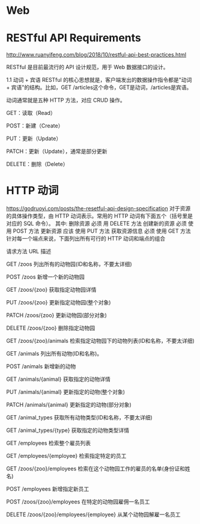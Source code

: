 # Web

RESTful API Requirements
====
http://www.ruanyifeng.com/blog/2018/10/restful-api-best-practices.html

RESTful 是目前最流行的 API 设计规范，用于 Web 数据接口的设计。

1.1 动词 + 宾语
RESTful 的核心思想就是，客户端发出的数据操作指令都是"动词 + 宾语"的结构。比如，GET /articles这个命令，GET是动词，/articles是宾语。

动词通常就是五种 HTTP 方法，对应 CRUD 操作。

GET：读取（Read）

POST：新建（Create）

PUT：更新（Update）

PATCH：更新（Update），通常是部分更新

DELETE：删除（Delete）


HTTP 动词
====
https://godruoyi.com/posts/the-resetful-api-design-specification
对于资源的具体操作类型，由 HTTP 动词表示。常用的 HTTP 动词有下面五个（括号里是对应的 SQL 命令）。
其中:
删除资源 必须 用 DELETE 方法
创建新的资源 必须 使用 POST 方法
更新资源 应该 使用 PUT 方法
获取资源信息 必须 使用 GET 方法
针对每一个端点来说，下面列出所有可行的 HTTP 动词和端点的组合

请求方法	URL	描述

GET	/zoos	列出所有的动物园(ID和名称，不要太详细)

POST	/zoos	新增一个新的动物园

GET	/zoos/{zoo}	获取指定动物园详情

PUT	/zoos/{zoo}	更新指定动物园(整个对象)

PATCH	/zoos/{zoo}	更新动物园(部分对象)

DELETE	/zoos/{zoo}	删除指定动物园

GET	/zoos/{zoo}/animals	检索指定动物园下的动物列表(ID和名称，不要太详细)

GET	/animals	列出所有动物(ID和名称)。

POST	/animals	新增新的动物

GET	/animals/{animal}	获取指定的动物详情

PUT	/animals/{animal}	更新指定的动物(整个对象)

PATCH	/animals/{animal}	更新指定的动物(部分对象)

GET	/animal_types	获取所有动物类型(ID和名称，不要太详细)

GET	/animal_types/{type}	获取指定的动物类型详情

GET	/employees	检索整个雇员列表

GET	/employees/{employee}	检索指定特定的员工

GET	/zoos/{zoo}/employees	检索在这个动物园工作的雇员的名单(身份证和姓名)

POST	/employees	新增指定新员工

POST	/zoos/{zoo}/employees	在特定的动物园雇佣一名员工

DELETE	/zoos/{zoo}/employees/{employee}	从某个动物园解雇一名员工
